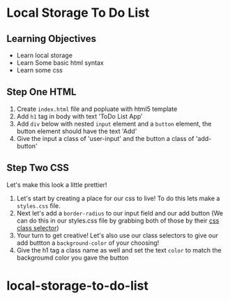# Local Storage To Do List

## Learning Objectives

* Learn local storage
* Learn Some basic html syntax
* Learn some css

## Step One HTML

1. Create `index.html` file and popluate with html5 template
2. Add `h1` tag in body with text 'ToDo List App'
3. Add `div` below with nested `input` element and a `button` element, the button element should have the text 'Add'
4. Give the input a class of 'user-input' and the button a class of 'add-button'

## Step Two CSS

Let's make this look a little prettier!

1. Let's start by creating a place for our css to live! To do this lets make a `styles.css` file.
2. Next let's add a `border-radius` to our input field and our add button (We can do this in our styles.css file by grabbing both of those by their [css class selector](https://developer.mozilla.org/en-US/docs/Web/CSS/Class_selectors))
3. Your turn to get creative! Let's also use our class selectors to give our add buttton a `background-color` of your choosing!
4. Give the h1 tag a class name as well and set the text `color` to match the backgroumd color you gave the button

# local-storage-to-do-list
